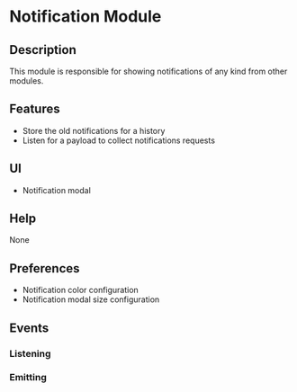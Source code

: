# **Notification Module**

## **Description**

This module is responsible for showing notifications of any kind from other modules.

## **Features**

- Store the old notifications for a history
- Listen for a payload to collect notifications requests

## **UI**

- Notification modal

## **Help**

None

## **Preferences**

- Notification color configuration
- Notification modal size configuration

## **Events**

### Listening

### Emitting